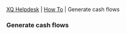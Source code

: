 ---
---
[XQ Helpdesk](http://help.exquance.com) | [How To](http://help.exquance.com//howto/index.html) | Generate cash flows

### Generate cash flows
